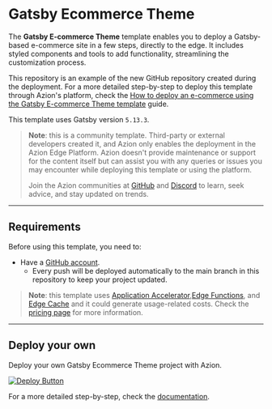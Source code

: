 # Gatsby Ecommerce Theme

The **Gatsby E-commerce Theme** template enables you to deploy a Gatsby-based e-commerce site in a few steps, directly to the edge. It includes styled components and tools to add functionality, streamlining the customization process.

This repository is an example of the new GitHub repository created during the deployment. For a more detailed step-by-step to deploy this template through Azion's platform, check the [How to deploy an e-commerce using the Gatsby E-commerce Theme template](https://www.azion.com/en/documentation/products/guides/gatsby-ecommerce-theme/) guide.

This template uses Gatsby version `5.13.3`.

> **Note**: this is a community template. Third-party or external developers created it, and Azion only enables the deployment in the Azion Edge Platform. Azion doesn't provide maintenance or support for the content itself but can assist you with any queries or issues you may encounter while deploying this template or using the platform.
>
> Join the Azion communities at [GitHub](https://github.com/aziontech) and [Discord](https://discord.com/channels/1112754829878624390/1113104727979348008) to learn, seek advice, and stay updated on trends.

---

## Requirements

Before using this template, you need to:

- Have a [GitHub account](https://github.com/signup).
  - Every push will be deployed automatically to the main branch in this repository to keep your project updated.

> **Note**: this template uses [Application Accelerator](https://www.azion.com/en/documentation/products/build/edge-application/application-accelerator/),[Edge Functions](https://www.azion.com/en/documentation/products/build/edge-application/edge-functions/), and [Edge Cache](https://www.azion.com/en/documentation/products/build/edge-application/edge-cache/) and it could generate usage-related costs. Check the [pricing page](https://www.azion.com/en/pricing/) for more information.

---

## Deploy your own

Deploy your own Gatsby Ecommerce Theme project with Azion.

[![Deploy Button](/static/button.png)](https://console.azion.com/create/gatsby/gatsby-ecommerce-theme "Deploy with Azion")

For a more detailed step-by-step, check the [documentation](https://www.azion.com/en/documentation/products/guides/gatsby-ecommerce-theme/).